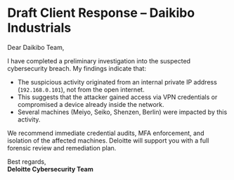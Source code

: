 # Draft Client Response – Daikibo Industrials

Dear Daikibo Team,

I have completed a preliminary investigation into the suspected cybersecurity breach. My findings indicate that:

- The suspicious activity originated from an internal private IP address (`192.168.0.101`), not from the open internet.
- This suggests that the attacker gained access via VPN credentials or compromised a device already inside the network.
- Several machines (Meiyo, Seiko, Shenzen, Berlin) were impacted by this activity.

We recommend immediate credential audits, MFA enforcement, and isolation of the affected machines. Deloitte will support you with a full forensic review and remediation plan.

Best regards,  
**Deloitte Cybersecurity Team**
